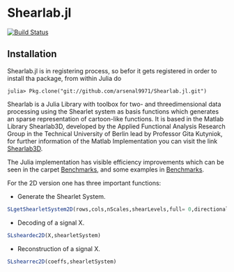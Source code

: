 # Shearlab.jl #

[![Build Status](https://travis-ci.org/arsenal9971/Shearlab.jl.svg?branch=master)](https://travis-ci.org/arsenal9971/Shearlab.jl)

## Installation
Shearlab.jl is in registering process, so befor it gets registered in order to install tha package, from within Julia do 

    julia> Pkg.clone("git://github.com/arsenal9971/Shearlab.jl.git")
 
Shearlab is a Julia Library with toolbox for two- and threedimensional data processing using the Shearlet system as basis functions which generates an sparse representation of cartoon-like functions. It is based in the Matlab Library Shearlab3D, developed by the Applied Functional Analysis Research Group in the Technical University of Berlin lead by Professor Gita Kutyniok, for further information of the Matlab Implementation you can visit the link [Shearlab3D](http://www3.math.tu-berlin.de/numerik/www.shearlab.org/).

The Julia implementation has visible efficiency improvements which can be seen in the carpet [Benchmarks](https://github.com/arsenal9971/Shearlab.jl/tree/master/benchmarks), and some examples in [Benchmarks](https://github.com/arsenal9971/Shearlab.jl/tree/master/benchmarks).

For the 2D version one has three important functions:

- Generate the Shearlet System.
```julia
SLgetShearletSystem2D(rows,cols,nScales,shearLevels,full= 0,directionalFilter, quadratureMirrorFilter) 
```

- Decoding of a signal X.
```julia
SLsheardec2D(X,shearletSystem) 
```

- Reconstruction of a signal X.
```julia
SLshearrec2D(coeffs,shearletSystem) 
```
